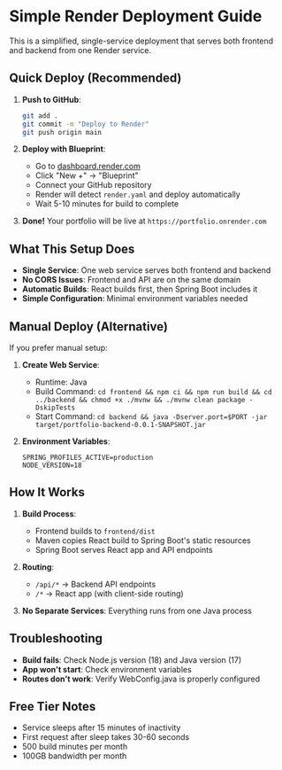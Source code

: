 # Simple Render Deployment Guide

This is a simplified, single-service deployment that serves both frontend and backend from one Render service.

## Quick Deploy (Recommended)

1. **Push to GitHub**:
   ```bash
   git add .
   git commit -m "Deploy to Render"
   git push origin main
   ```

2. **Deploy with Blueprint**:
   - Go to [dashboard.render.com](https://dashboard.render.com)
   - Click "New +" → "Blueprint"
   - Connect your GitHub repository
   - Render will detect `render.yaml` and deploy automatically
   - Wait 5-10 minutes for build to complete

3. **Done!** Your portfolio will be live at `https://portfolio.onrender.com`

## What This Setup Does

- **Single Service**: One web service serves both frontend and backend
- **No CORS Issues**: Frontend and API are on the same domain
- **Automatic Builds**: React builds first, then Spring Boot includes it
- **Simple Configuration**: Minimal environment variables needed

## Manual Deploy (Alternative)

If you prefer manual setup:

1. **Create Web Service**:
   - Runtime: Java
   - Build Command: `cd frontend && npm ci && npm run build && cd ../backend && chmod +x ./mvnw && ./mvnw clean package -DskipTests`
   - Start Command: `cd backend && java -Dserver.port=$PORT -jar target/portfolio-backend-0.0.1-SNAPSHOT.jar`

2. **Environment Variables**:
   ```
   SPRING_PROFILES_ACTIVE=production
   NODE_VERSION=18
   ```

## How It Works

1. **Build Process**:
   - Frontend builds to `frontend/dist`
   - Maven copies React build to Spring Boot's static resources
   - Spring Boot serves React app and API endpoints

2. **Routing**:
   - `/api/*` → Backend API endpoints
   - `/*` → React app (with client-side routing)

3. **No Separate Services**: Everything runs from one Java process

## Troubleshooting

- **Build fails**: Check Node.js version (18) and Java version (17)
- **App won't start**: Check environment variables
- **Routes don't work**: Verify WebConfig.java is properly configured

## Free Tier Notes

- Service sleeps after 15 minutes of inactivity
- First request after sleep takes 30-60 seconds
- 500 build minutes per month
- 100GB bandwidth per month
